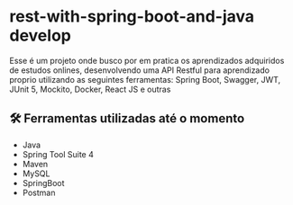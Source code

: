 # rest-with-spring-boot-and-java develop

Esse é um projeto onde busco por em pratica os aprendizados adquiridos de estudos onlines, desenvolvendo uma API Restful para aprendizado proprio utilizando as seguintes ferramentas: Spring Boot, Swagger, JWT, JUnit 5, Mockito, Docker, React JS e outras



## 🛠️ Ferramentas utilizadas até o momento

* Java 
* Spring Tool Suite 4
* Maven
* MySQL
* SpringBoot
* Postman
